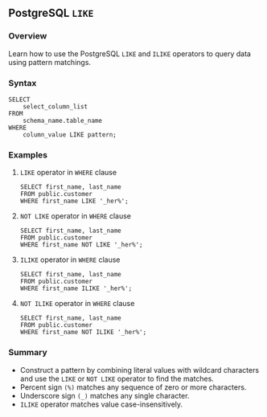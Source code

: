 ## PostgreSQL `LIKE`

### Overview 
Learn how to use the PostgreSQL `LIKE` and `ILIKE` operators to query data using pattern matchings.

### Syntax

```
SELECT
    select_column_list
FROM
    schema_name.table_name
WHERE
    column_value LIKE pattern;
```

### Examples

1) `LIKE` operator in `WHERE` clause
    
    ```
    SELECT first_name, last_name
    FROM public.customer
    WHERE first_name LIKE '_her%';
    ```
2) `NOT LIKE` operator in `WHERE` clause
    
    ```
    SELECT first_name, last_name
    FROM public.customer
    WHERE first_name NOT LIKE '_her%';
    ```
3) `ILIKE` operator in `WHERE` clause

    ```
    SELECT first_name, last_name
    FROM public.customer
    WHERE first_name ILIKE '_her%';
    ```
4) `NOT ILIKE` operator in `WHERE` clause
    
    ```
    SELECT first_name, last_name
    FROM public.customer
    WHERE first_name NOT ILIKE '_her%';
    ```

### Summary
- Construct a pattern by combining literal values with wildcard characters and use the `LIKE` or `NOT LIKE` operator to find the matches.
- Percent sign `(%)` matches any sequence of zero or more characters.
- Underscore sign `(_)`  matches any single character.
- `ILIKE` operator matches value case-insensitively.